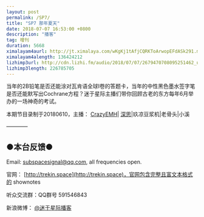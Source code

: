 ```yaml
---
layout: post
permalink: /SP7/
title: "SP7 那年夏天"
date: 2018-07-07 16:53:00 +0800
description: "播客"
tag: 增刊
duration: 5668
ximalayam4aurl: http://jt.ximalaya.com/wKgKj1tAfjCQRKToArwopEFdASk291.m4a?channel=rss&amp;album_id=3135361&amp;track_id=97647696&amp;uid=6418191&amp;jt=http://audio.xmcdn.com/group46/M03/B9/38/wKgKj1tAfjCQRKToArwopEFdASk291.m4a
ximalayam4alength: 136424212
lizhimp3url: http://cdn.lizhi.fm/audio/2018/07/07/2679470708095251462_ud.mp3
lizhimp3length: 226785705
---   
```


当年的2B铅笔是否还能涂对瓦肯语全球Ⅰ卷的答题卡，当年的中性黑色墨水签字笔是否还能默写出Cochrane方程？迷于星际主播们带你回顾古老的东方每年6月举办的一场神奇的考试。

本期节目录制于20180610，主播： [CrazyEMH](mailto:emh@trekin.space)\| [深思](mailto:deepthought@trekin.space)\|玖凉豆浆机\|老骨头\|小溪

————

## ●本台反馈●

Email: [subspacesignal@qq.com](mailto:subspacesignal@qq.com), all frequencies open.

官网： [http://trekin.space](http://trekin.space)，官网包含完整且富文本格式的 shownotes

听众交流群：QQ群号 591546843

新浪微博： [@迷于星际播客](http://weibo.com/lostinst)
